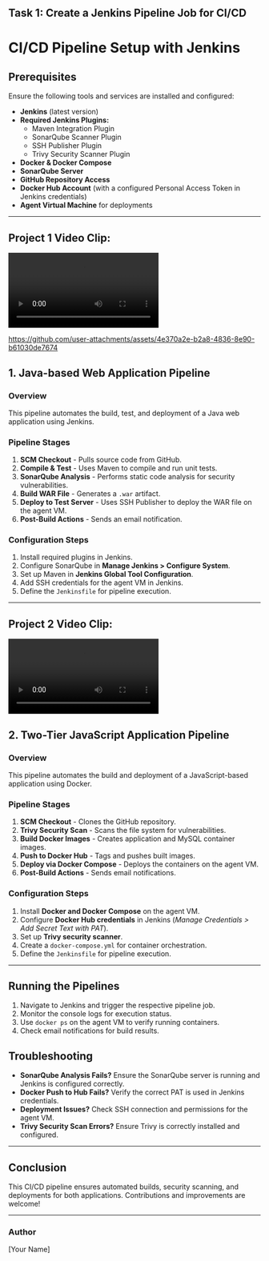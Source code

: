 ## Task 1: Create a Jenkins Pipeline Job for CI/CD

# CI/CD Pipeline Setup with Jenkins


## Prerequisites
Ensure the following tools and services are installed and configured:
- **Jenkins** (latest version)
- **Required Jenkins Plugins:**
  - Maven Integration Plugin
  - SonarQube Scanner Plugin
  - SSH Publisher Plugin
  - Trivy Security Scanner Plugin
- **Docker & Docker Compose**
- **SonarQube Server**
- **GitHub Repository Access**
- **Docker Hub Account** (with a configured Personal Access Token in Jenkins credentials)
- **Agent Virtual Machine** for deployments

---
## Project 1 Video Clip:
![Pipeline Demo](https://github.com/ChandruKR/90DaysOfDevOps/blob/Jenkins/Task_1/13.03.2025_05.22.46_REC.mp4)

https://github.com/user-attachments/assets/4e370a2e-b2a8-4836-8e90-b61030de7674

## 1. Java-based Web Application Pipeline
### Overview
This pipeline automates the build, test, and deployment of a Java web application using Jenkins.

### Pipeline Stages
1. **SCM Checkout** - Pulls source code from GitHub.
2. **Compile & Test** - Uses Maven to compile and run unit tests.
3. **SonarQube Analysis** - Performs static code analysis for security vulnerabilities.
4. **Build WAR File** - Generates a `.war` artifact.
5. **Deploy to Test Server** - Uses SSH Publisher to deploy the WAR file on the agent VM.
6. **Post-Build Actions** - Sends an email notification.

### Configuration Steps
1. Install required plugins in Jenkins.
2. Configure SonarQube in **Manage Jenkins > Configure System**.
3. Set up Maven in **Jenkins Global Tool Configuration**.
4. Add SSH credentials for the agent VM in Jenkins.
5. Define the `Jenkinsfile` for pipeline execution.

---

## Project 2 Video Clip:
![Pipeline Demo](https://github.com/ChandruKR/90DaysOfDevOps/blob/Jenkins/Task_1/Project_2_REC.mp4)

## 2. Two-Tier JavaScript Application Pipeline
### Overview
This pipeline automates the build and deployment of a JavaScript-based application using Docker.

### Pipeline Stages
1. **SCM Checkout** - Clones the GitHub repository.
2. **Trivy Security Scan** - Scans the file system for vulnerabilities.
3. **Build Docker Images** - Creates application and MySQL container images.
4. **Push to Docker Hub** - Tags and pushes built images.
5. **Deploy via Docker Compose** - Deploys the containers on the agent VM.
6. **Post-Build Actions** - Sends email notifications.

### Configuration Steps
1. Install **Docker and Docker Compose** on the agent VM.
2. Configure **Docker Hub credentials** in Jenkins (*Manage Credentials > Add Secret Text with PAT*).
3. Set up **Trivy security scanner**.
4. Create a `docker-compose.yml` for container orchestration.
5. Define the `Jenkinsfile` for pipeline execution.

---

## Running the Pipelines
1. Navigate to Jenkins and trigger the respective pipeline job.
2. Monitor the console logs for execution status.
3. Use `docker ps` on the agent VM to verify running containers.
4. Check email notifications for build results.

## Troubleshooting
- **SonarQube Analysis Fails?** Ensure the SonarQube server is running and Jenkins is configured correctly.
- **Docker Push to Hub Fails?** Verify the correct PAT is used in Jenkins credentials.
- **Deployment Issues?** Check SSH connection and permissions for the agent VM.
- **Trivy Security Scan Errors?** Ensure Trivy is correctly installed and configured.

---

## Conclusion
This CI/CD pipeline ensures automated builds, security scanning, and deployments for both applications. Contributions and improvements are welcome!

---

### Author
[Your Name]


